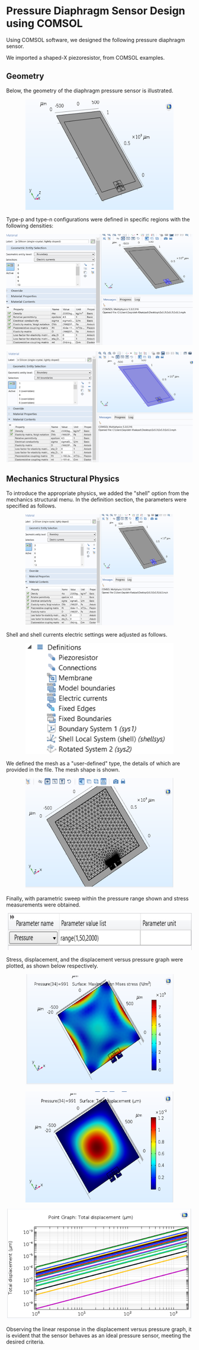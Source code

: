 # Pressure Diaphragm Sensor Design using COMSOL
Using COMSOL software, we designed the following pressure diaphragm sensor. 

We imported a shaped-X piezoresistor, from COMSOL examples.

## Geometry
Below, the geometry of the diaphragm pressure sensor is illustrated.

<p align="center">
  <img src="./Figures/geo.png" width="400" height="300" alt="geo">
</p>


Type-p and type-n configurations were defined in specific regions with the following densities:

<p align="center">
  <img src="./Figures/density.png" width="600" height="300" alt="density">
</p>

<p align="center">
  <img src="./Figures/density2.png" width="600" height="300" alt="density2">
</p>

## Mechanics Structural Physics
To introduce the appropriate physics, we added the "shell" option from the mechanics structural menu. In the definition section, the parameters were specified as follows.

<p align="center">
  <img src="./Figures/density.png" width="400" height="300" alt="density">
</p>

Shell and shell currents electric settings were adjusted as follows.
<p align="center">
  <img src="./Figures/setting.png" width="400" height="300" alt="setting">
</p>

We defined the mesh as a "user-defined" type, the details of which are provided in the file. The mesh shape is shown.

<p align="center">
  <img src="./Figures/mesh.png" width="400" height="300" alt="mesh">
</p>

Finally, with parametric sweep within the pressure range shown and stress measurements were obtained.
<p align="center">
  <img src="./Figures/sweep.png" width="500" height="100" alt="sweep">
</p>

Stress, displacement, and the displacement versus pressure graph were plotted, as shown below respectively.

<p align="center">
  <img src="./Figures/stress.png" width="400" height="300" alt="stress">
</p>

<p align="center">
  <img src="./Figures/displacement.png" width="400" height="300" alt="displacement">
</p>

<p align="center">
  <img src="./Figures/disstopres.png" width="500" height="300" alt="disstopres">
</p>

Observing the linear response in the displacement versus pressure graph, it is evident that the sensor behaves as an ideal pressure sensor, meeting the desired criteria.



